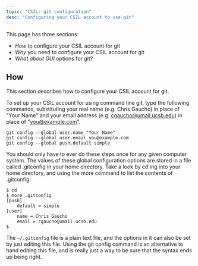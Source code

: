 ```yaml
---
topic: "CSIL: git configuration"
desc: "Configuring your CSIL account to use git"
---
```


This page has three sections:

* *How* to configure your CSIL account for git
* *Why* you need to configure your CSIL account for git
* *What about GUI* options for git?

How
---

This section describes how to configure your CSIL account for git.

To set up your CSIL account for using command line git, type the following commands, substituting your real name (e.g. Chris Gaucho) in place of "Your Name" and your email address (e.g. cgaucho@umail.ucsb.edu) in place of "you@example.com".

```
git config --global user.name "Your Name"
git config --global user.email you@example.com
git config --global push.default simple
```

You should only have to ever do these steps once for any given computer system. The values of these global configuration options are stored in a file called .gitconfig in your home directory. Take a look by cd'ing into your home directory, and using the more command to list the contents of .gitconfig:

```
$ cd
$ more .gitconfig
[push]
    default = simple
[user]
    name = Chris Gaucho
    email = cgaucho@umail.ucsb.edu
$
```

The `~/.gitconfig` file is a plain text file, and the options in it can also be set by just editing this file. Using the git config command is an alternative to hand editing this file, and is really just a way to be sure that the syntax ends up being right.


